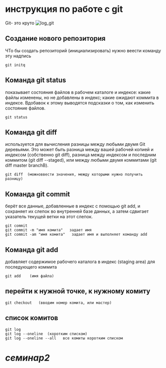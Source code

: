 # инструкция по работе с git

Git- это круто
![log_git](git.png)

## Создание нового репозитория

ЧТо бы создать репозиторий (инициализировать) нужно веести команду эту надпись


    git initq
  

## Команда git status 
показывает состояния файлов в рабочем каталоге и индексе: какие файлы изменены, но не добавлены в индекс; какие ожидают коммита в индексе. Вдобавок к этому выводятся подсказки о том, как изменить состояние файлов.

    git status
## Команда git diff 
используется для вычисления разницы между любыми двумя Git деревьями. Это может быть разница между вашей рабочей копией и индексом (собственно git diff), разница между индексом и последним коммитом (git diff --staged), или между любыми двумя коммитами (git diff master branchB).

    git diff  (можноввести значения, между которыми нужно получить разницу)

## Команда git commit 
берёт все данные, добавленные в индекс с помощью git add, и сохраняет их слепок во внутренней базе данных, а затем сдвигает указатель текущей ветки на этот слепок.

    git commit
    git commit -m "имя комита"   задает имя
    git commit -am "имя комита"   задает имя и выполняет команду add
## Команда git add 
добавляет содержимое рабочего каталога в индекс (staging area) для последующего коммита

    git add    (имя файла)

## перейти к нужной точке, к нужному комиту
    git checkout   (вводим номер комита, или мастер)
## список комитов 
    git log   
    git log --oneline  (коротким списком)   
    git log --oneline --all   все комиты коротким списком

# **_семинар2_**
